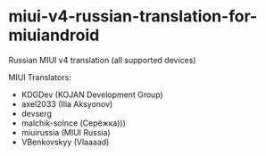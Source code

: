 miui-v4-russian-translation-for-miuiandroid
============

Russian MIUI v4 translation (all supported devices)

MIUI Translators:
 - KDGDev (KOJAN Development Group)
 - axel2033 (Ilia Aksyonov)
 - devserg
 - malchik-solnce (Серёжка)))
 - miuirussia (MIUI Russia)
 - VBenkovskyy (Vlaaaad)